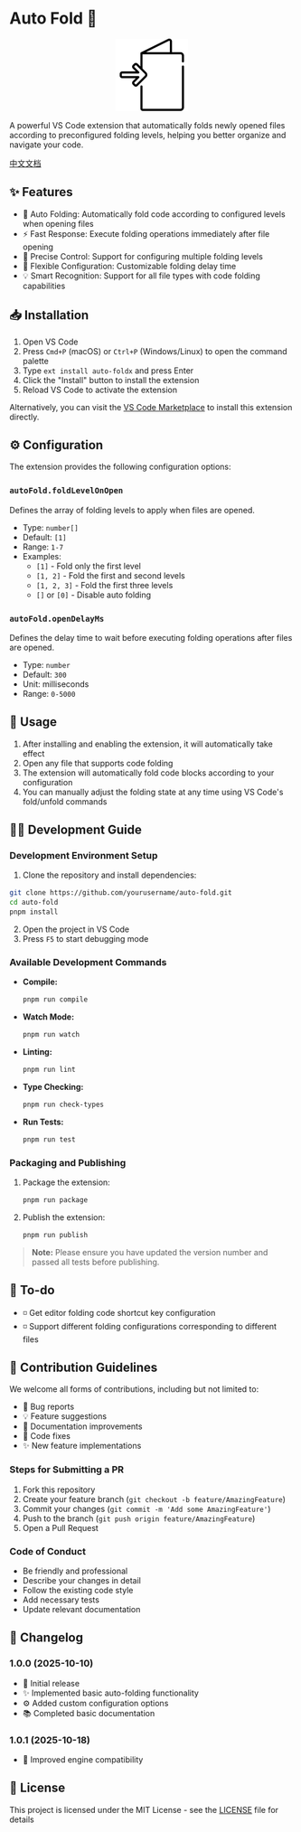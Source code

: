 # Auto Fold 📂

<div align="center">
  <img src="./images/auto-foldx.png" alt="Auto Fold Logo" width="128" height="128">
</div>

A powerful VS Code extension that automatically folds newly opened files according to preconfigured folding levels, helping you better organize and navigate your code.

[中文文档](README.zh-CN.md)

## ✨ Features

- 🚀 Auto Folding: Automatically fold code according to configured levels when opening files
- ⚡️ Fast Response: Execute folding operations immediately after file opening
- 🎯 Precise Control: Support for configuring multiple folding levels
- 🔧 Flexible Configuration: Customizable folding delay time
- 💡 Smart Recognition: Support for all file types with code folding capabilities

## 📥 Installation

1. Open VS Code
2. Press `Cmd+P` (macOS) or `Ctrl+P` (Windows/Linux) to open the command palette
3. Type `ext install auto-foldx` and press Enter
4. Click the "Install" button to install the extension
5. Reload VS Code to activate the extension

Alternatively, you can visit the [VS Code Marketplace](https://marketplace.visualstudio.com/items?itemName=ljt990218.auto-foldx) to install this extension directly.

## ⚙️ Configuration

The extension provides the following configuration options:

### `autoFold.foldLevelOnOpen`

Defines the array of folding levels to apply when files are opened.

- Type: `number[]`
- Default: `[1]`
- Range: `1-7`
- Examples:
  - `[1]` - Fold only the first level
  - `[1, 2]` - Fold the first and second levels
  - `[1, 2, 3]` - Fold the first three levels
  - `[]` or `[0]` - Disable auto folding

### `autoFold.openDelayMs`

Defines the delay time to wait before executing folding operations after files are opened.

- Type: `number`
- Default: `300`
- Unit: milliseconds
- Range: `0-5000`

## 🚀 Usage

1. After installing and enabling the extension, it will automatically take effect
2. Open any file that supports code folding
3. The extension will automatically fold code blocks according to your configuration
4. You can manually adjust the folding state at any time using VS Code's fold/unfold commands

## 👨‍💻 Development Guide

### Development Environment Setup

1. Clone the repository and install dependencies:

```bash
git clone https://github.com/yourusername/auto-fold.git
cd auto-fold
pnpm install
```

2. Open the project in VS Code
3. Press `F5` to start debugging mode

### Available Development Commands

- **Compile:**

  ```bash
  pnpm run compile
  ```

- **Watch Mode:**

  ```bash
  pnpm run watch
  ```

- **Linting:**

  ```bash
  pnpm run lint
  ```

- **Type Checking:**

  ```bash
  pnpm run check-types
  ```

- **Run Tests:**
  ```bash
  pnpm run test
  ```

### Packaging and Publishing

1. Package the extension:

   ```bash
   pnpm run package
   ```

2. Publish the extension:
   ```bash
   pnpm run publish
   ```

> **Note:** Please ensure you have updated the version number and passed all tests before publishing.

## 🎯 To-do

- ◽ Get editor folding code shortcut key configuration
- ◽ Support different folding configurations corresponding to different files

## 🤝 Contribution Guidelines

We welcome all forms of contributions, including but not limited to:

- 🐛 Bug reports
- 💡 Feature suggestions
- 📝 Documentation improvements
- 🔧 Code fixes
- ✨ New feature implementations

### Steps for Submitting a PR

1. Fork this repository
2. Create your feature branch (`git checkout -b feature/AmazingFeature`)
3. Commit your changes (`git commit -m 'Add some AmazingFeature'`)
4. Push to the branch (`git push origin feature/AmazingFeature`)
5. Open a Pull Request

### Code of Conduct

- Be friendly and professional
- Describe your changes in detail
- Follow the existing code style
- Add necessary tests
- Update relevant documentation

## 📝 Changelog

### 1.0.0 (2025-10-10)

- 🎉 Initial release
- ✨ Implemented basic auto-folding functionality
- ⚙️ Added custom configuration options
- 📚 Completed basic documentation

### 1.0.1 (2025-10-18)

- 🔧 Improved engine compatibility

## 📄 License

This project is licensed under the MIT License - see the [LICENSE](LICENSE) file for details
